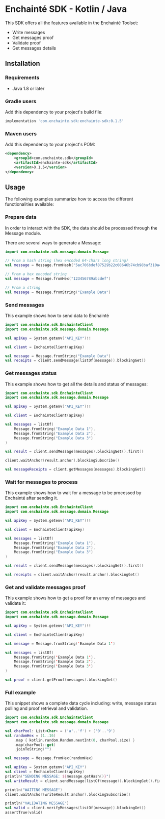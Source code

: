 # Enchainté SDK - Kotlin / Java

This SDK offers all the features available in the Enchainté Toolset:

- Write messages
- Get messages proof
- Validate proof
- Get messages details

## Installation

### Requirements

- Java 1.8 or later

### Gradle users

Add this dependency to your project's build file:

```groovy
implementation 'com.enchainte.sdk:enchainte-sdk:0.1.5'
```

### Maven users

Add this dependency to your project's POM:

```xml
<dependency>
    <groupId>com.enchainte.sdk</groupId>
    <artifactId>enchainte-sdk</artifactId>
    <version>0.1.5</version>
</dependency>
```

## Usage

The following examples summarize how to access the different functionalities available:

### Prepare data

In order to interact with the SDK, the data should be processed through the Message module.

There are several ways to generate a Message:

```kotlin
import com.enchainte.sdk.message.domain.Message

// From a hash string (hex encoded 64-chars long string)
val message = Message.fromHash("5ac706bdef87529b22c08646b74cb98baf310a46bd21ee420814b04c71fa42b1")

// From a hex encoded string
val message = Message.fromHex("123456789abcdef")

// From a string
val message = Message.fromString("Example Data")
```

### Send messages

This example shows how to send data to Enchainté

```kotlin
import com.enchainte.sdk.EnchainteClient
import com.enchainte.sdk.message.domain.Message

val apiKey = System.getenv("API_KEY")!!

val client = EnchainteClient(apiKey)

val message = Message.fromString("Example Data")
val receipts = client.sendMessage(listOf(message)).blockingGet()
```

### Get messages status

This example shows how to get all the details and status of messages:

```kotlin
import com.enchainte.sdk.EnchainteClient
import com.enchainte.sdk.message.domain.Message

val apiKey = System.getenv("API_KEY")!!

val client = EnchainteClient(apiKey)

val messages = listOf(
    Message.fromString("Example Data 1"),
    Message.fromString("Example Data 2"),
    Message.fromString("Example Data 3")
)

val result = client.sendMessage(messages).blockingGet().first()

client.waitAnchor(result.anchor).blockingSubscribe()

val messageReceipts = client.getMessages(messages).blockingGet()
```

### Wait for messages to process

This example shows how to wait for a message to be processed by Enchainté after sending it.

```kotlin
import com.enchainte.sdk.EnchainteClient
import com.enchainte.sdk.message.domain.Message

val apiKey = System.getenv("API_KEY")!!

val client = EnchainteClient(apiKey)

val messages = listOf(
    Message.fromString("Example Data 1"),
    Message.fromString("Example Data 2"),
    Message.fromString("Example Data 3")
)

val result = client.sendMessage(messages).blockingGet().first()

val receipts = client.waitAnchor(result.anchor).blockingGet()
```

### Get and validate messages proof

This example shows how to get a proof for an array of messages and validate it:

```kotlin
import com.enchainte.sdk.EnchainteClient
import com.enchainte.sdk.message.domain.Message

val apiKey = System.getenv("API_KEY")!!

val client = EnchainteClient(apiKey)

val message = Message.fromString('Example Data 1')

val messages = listOf(
    Message.fromString('Example Data 1'),
    Message.fromString('Example Data 2'),
    Message.fromString('Example Data 3')
)

val proof = client.getProof(messages).blockingGet()
```

### Full example

This snippet shows a complete data cycle including: write, message status polling and proof retrieval and validation.

```kotlin
import com.enchainte.sdk.EnchainteClient
import com.enchainte.sdk.message.domain.Message

val charPool: List<Char> = ('a'..'f') + ('0'..'9')
val randomHex = (1..16)
    .map { kotlin.random.Random.nextInt(0, charPool.size) }
    .map(charPool::get)
    .joinToString("")

val message = Message.fromHex(randomHex)

val apiKey = System.getenv("API_KEY")
val client = EnchainteClient(apiKey)
println("SENDING MESSAGE: ${message.getHash()}")
val writeResult = client.sendMessage(listOf(message)).blockingGet().first()

println("WAITING MESSAGE")
client.waitAnchor(writeResult.anchor).blockingSubscribe()

println("VALIDATING MESSAGE")
val valid = client.verifyMessages(listOf(message)).blockingGet()
assertTrue(valid)
```